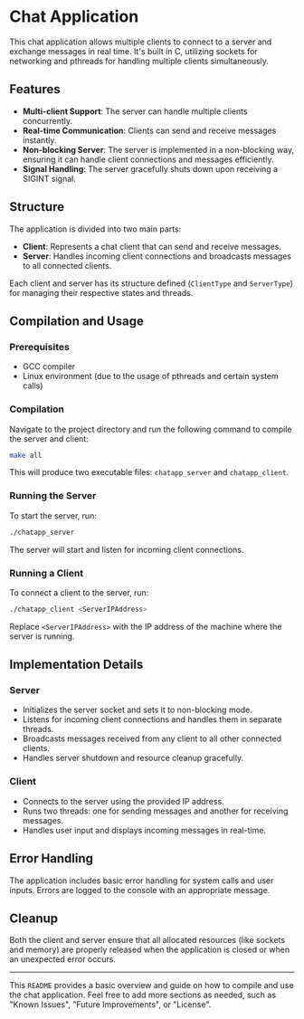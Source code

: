 # Chat Application

This chat application allows multiple clients to connect to a server and exchange messages in real time. It's built in C, utilizing sockets for networking and pthreads for handling multiple clients simultaneously.

## Features

- **Multi-client Support**: The server can handle multiple clients concurrently.
- **Real-time Communication**: Clients can send and receive messages instantly.
- **Non-blocking Server**: The server is implemented in a non-blocking way, ensuring it can handle client connections and messages efficiently.
- **Signal Handling**: The server gracefully shuts down upon receiving a SIGINT signal.

## Structure

The application is divided into two main parts:

- **Client**: Represents a chat client that can send and receive messages.
- **Server**: Handles incoming client connections and broadcasts messages to all connected clients.

Each client and server has its structure defined (`ClientType` and `ServerType`) for managing their respective states and threads.

## Compilation and Usage

### Prerequisites

- GCC compiler
- Linux environment (due to the usage of pthreads and certain system calls)

### Compilation

Navigate to the project directory and run the following command to compile the server and client:

```bash
make all
```

This will produce two executable files: `chatapp_server` and `chatapp_client`.

### Running the Server

To start the server, run:

```bash
./chatapp_server
```

The server will start and listen for incoming client connections.

### Running a Client

To connect a client to the server, run:

```bash
./chatapp_client <ServerIPAddress>
```

Replace `<ServerIPAddress>` with the IP address of the machine where the server is running.

## Implementation Details

### Server

- Initializes the server socket and sets it to non-blocking mode.
- Listens for incoming client connections and handles them in separate threads.
- Broadcasts messages received from any client to all other connected clients.
- Handles server shutdown and resource cleanup gracefully.

### Client

- Connects to the server using the provided IP address.
- Runs two threads: one for sending messages and another for receiving messages.
- Handles user input and displays incoming messages in real-time.

## Error Handling

The application includes basic error handling for system calls and user inputs. Errors are logged to the console with an appropriate message.

## Cleanup

Both the client and server ensure that all allocated resources (like sockets and memory) are properly released when the application is closed or when an unexpected error occurs.

---

This `README` provides a basic overview and guide on how to compile and use the chat application. Feel free to add more sections as needed, such as "Known Issues", "Future Improvements", or "License".
